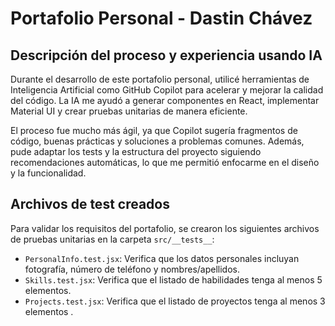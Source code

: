 # Portafolio Personal - Dastin Chávez

## Descripción del proceso y experiencia usando IA

Durante el desarrollo de este portafolio personal, utilicé herramientas de Inteligencia Artificial como GitHub Copilot para acelerar y mejorar la calidad del código. La IA me ayudó a generar componentes en React, implementar Material UI y crear pruebas unitarias de manera eficiente.

El proceso fue mucho más ágil, ya que Copilot sugería fragmentos de código, buenas prácticas y soluciones a problemas comunes. Además, pude adaptar los tests y la estructura del proyecto siguiendo recomendaciones automáticas, lo que me permitió enfocarme en el diseño y la funcionalidad.

## Archivos de test creados

Para validar los requisitos del portafolio, se crearon los siguientes archivos de pruebas unitarias en la carpeta `src/__tests__`:

- `PersonalInfo.test.jsx`: Verifica que los datos personales incluyan fotografía, número de teléfono y nombres/apellidos.
- `Skills.test.jsx`: Verifica que el listado de habilidades tenga al menos 5 elementos.
- `Projects.test.jsx`: Verifica que el listado de proyectos tenga al menos 3 elementos .

